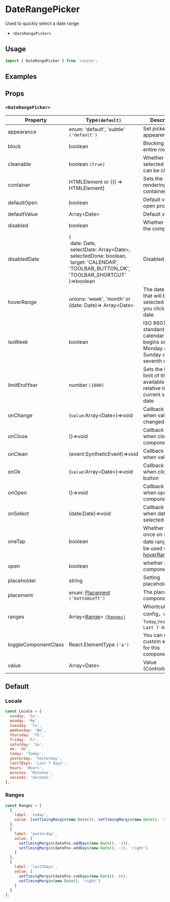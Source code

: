 # DateRangePicker

Used to quickly select a date range

- `<DateRangePicker>`

## Usage

```js
import { DateRangePicker } from 'rsuite';
```

## Examples

<!--{demo}-->

## Props

### `<DateRangePicker>`

| Property             | Type`(default)`                                                                                                                                                                          | Description                                                                             |
| -------------------- | ---------------------------------------------------------------------------------------------------------------------------------------------------------------------------------------- | --------------------------------------------------------------------------------------- |
| appearance           | enum: 'default', 'subtle' `('default')`                                                                                                                                                  | Set picker appearence                                                                   |
| block                | boolean                                                                                                                                                                                  | Blocking an entire row                                                                  |
| cleanable            | boolean `(true)`                                                                                                                                                                         | Whether the selected value can be cleared                                               |
| container            | HTMLElement or (() => HTMLElement)                                                                                                                                                       | Sets the rendering container                                                            |
| defaultOpen          | boolean                                                                                                                                                                                  | Default value of open property                                                          |
| defaultValue         | Array&lt;Date&gt;                                                                                                                                                                        | Default value                                                                           |
| disabled             | boolean                                                                                                                                                                                  | Whether disabled the component                                                          |
| disabledDate         | (<br/>&nbsp;date: Date,<br/>&nbsp;selectDate: Array&lt;Date&gt;,<br/>&nbsp;selectedDone: boolean, <br/>&nbsp;target: 'CALENDAR', 'TOOLBAR_BUTTON_OK', 'TOOLBAR_SHORTCUT' <br/>)=>boolean | Disabled data                                                                           |
| hoverRange           | unions: 'week', 'month' or (date: Date)=> Array&lt;Date&gt;                                                                                                                              | The date range that will be selected when you click on the date                         |
| isoWeek              | boolean                                                                                                                                                                                  | ISO 8601 standard, each calendar week begins on Monday and Sunday on the seventh day    |
| limitEndYear         | number `(1000)`                                                                                                                                                                          | Sets the lower limit of the available year relative to the current selection date       |
| onChange             | (`value`:Array&lt;Date&gt;)=>void                                                                                                                                                        | Callback fired when value changed                                                       |
| onClose              | ()=>void                                                                                                                                                                                 | Callback fired when close component                                                     |
| onClean              | (event:SyntheticEvent)=>void                                                                                                                                                             | Callback fired when value clean                                                         |
| onOk                 | (`value`:Array&lt;Date&gt;)=>void                                                                                                                                                        | Callback fired when clicked OK button                                                   |
| onOpen               | ()=>void                                                                                                                                                                                 | Callback fired when open component                                                      |
| onSelect             | (date:Date)=>void                                                                                                                                                                        | Callback fired when date is selected                                                    |
| oneTap               | boolean                                                                                                                                                                                  | Whether to click once on selected date range，Can be used with [hoverRange](#clickmode) |
| open                 | boolean                                                                                                                                                                                  | whether open the component                                                              |
| placeholder          | string                                                                                                                                                                                   | Setting placeholders                                                                    |
| placement            | enum: [Placement](#types) `('bottomLeft')`                                                                                                                                               | The placement of component                                                              |
| ranges               | Array<[Range](#types)> [`(Ranges)`](#Ranges)                                                                                                                                             | Whortcut config，defeult: `Today`,`Yesterday`，`Last 7 days`                            |
| toggleComponentClass | React.ElementType `('a')`                                                                                                                                                                | You can use a custom element for this component                                         |
| value                | Array&lt;Date&gt;                                                                                                                                                                        | Value (Controlled)                                                                      |

## Default

### Locale

```js
const Locale = {
  sunday: 'Su',
  monday: 'Mo',
  tuesday: 'Tu',
  wednesday: 'We',
  thursday: 'Th',
  friday: 'Fr',
  saturday: 'Sa',
  ok: 'OK',
  today: 'Today',
  yesterday: 'Yesterday',
  last7Days: 'Last 7 Days',
  hours: 'Hours',
  minutes: 'Minutes',
  seconds: 'Seconds'
};
```

### Ranges

```js
const Ranges = [
  {
    label: 'today',
    value: [setTimingMargin(new Date()), setTimingMargin(new Date(), 'right')]
  },
  {
    label: 'yesterday',
    value: [
      setTimingMargin(dateFns.addDays(new Date(), -1)),
      setTimingMargin(dateFns.addDays(new Date(), -1), 'right')
    ]
  },
  {
    label: 'last7Days',
    value: [
      setTimingMargin(dateFns.subDays(new Date(), 6)),
      setTimingMargin(new Date(), 'right')
    ]
  }
];
```
